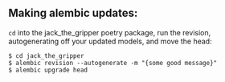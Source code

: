 ## Making alembic updates:

`cd` into the jack_the_gripper poetry package, run the revision, autogenerating off your updated models, and move the head:

```console
$ cd jack_the_gripper
$ alembic revision --autogenerate -m "{some good message}"
$ alembic upgrade head
````
